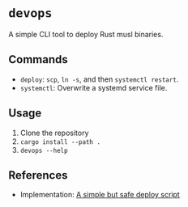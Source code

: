 # `devops`

A simple CLI tool to deploy Rust musl binaries.

## Commands

- `deploy`: `scp`, `ln -s`, and then `systemctl restart`.
- `systemctl`: Overwrite a systemd service file.

## Usage

1. Clone the repository
1. `cargo install --path .`
1. `devops --help`

## References

- Implementation: [A simple but safe deploy script](https://blog.wesleyac.com/posts/simple-deploy-script)

